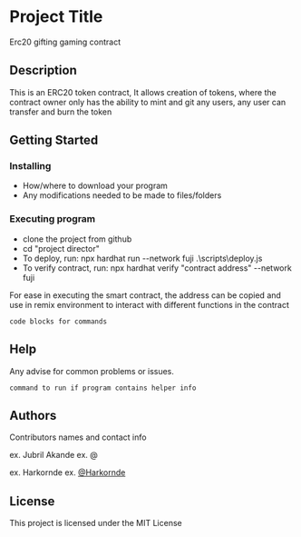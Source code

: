 # Project Title

Erc20 gifting gaming contract

## Description

This is an ERC20 token contract, It allows creation of tokens, where the contract owner only has the ability to mint and git any users, any user can transfer and burn the token

## Getting Started

### Installing

* How/where to download your program
* Any modifications needed to be made to files/folders

### Executing program
- clone the project from github
- cd "project director"
- To deploy, run: npx hardhat run --network fuji .\scripts\deploy.js
- To verify contract, run: npx hardhat verify "contract address" --network fuji


For ease in executing the smart contract, the address can be copied and use in remix environment to interact with different functions in the contract
```
code blocks for commands
```

## Help

Any advise for common problems or issues.
```
command to run if program contains helper info
```

## Authors

Contributors names and contact info

ex. Jubril Akande
ex. @

ex. Harkornde
ex. [@Harkornde]([https://twitter.com/Harkornde])


## License

This project is licensed under the MIT License

